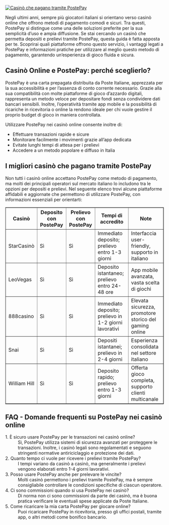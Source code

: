 [![Casinò che pagano tramite PostePay](https://123-caf.pages.dev/gitsignup.png)](https://vrmoo.ru/Bt82HjjY)

<p>Negli ultimi anni, sempre più giocatori italiani si orientano verso casinò online che offrono metodi di pagamento comodi e sicuri. Tra questi, PostePay si distingue come una delle soluzioni preferite per la sua semplicità d’uso e ampia diffusione. Se stai cercando un casinò che permetta depositi e prelievi tramite PostePay, questa guida è fatta apposta per te. Scoprirai quali piattaforme offrono questo servizio, i vantaggi legati a PostePay e informazioni pratiche per utilizzare al meglio questo metodo di pagamento, garantendo un’esperienza di gioco fluida e sicura.</p>  <h2>Casinò Online e PostePay: perché sceglierlo?</h2> <p>PostePay è una carta prepagata distribuita da Poste Italiane, apprezzata per la sua accessibilità e per l’assenza di conto corrente necessario. Grazie alla sua compatibilità con molte piattaforme di gioco d’azzardo digitali, rappresenta un metodo veloce per depositare fondi senza condividere dati bancari sensibili. Inoltre, l’operatività tramite app mobile e la possibilità di ricariche in ricevitoria o online la rendono ideale per chi vuole gestire il proprio budget di gioco in maniera controllata.</p>  <p>Utilizzare PostePay nei casinò online consente inoltre di:</p> <ul> <li>Effettuare transazioni rapide e sicure</li> <li>Monitorare facilmente i movimenti grazie all’app dedicata</li> <li>Evitate lunghi tempi di attesa per i prelievi</li> <li>Accedere a un metodo popolare e diffuso in Italia</li> </ul>  <h2>I migliori casinò che pagano tramite PostePay</h2> <p>Non tutti i casinò online accettano PostePay come metodo di pagamento, ma molti dei principali operatori sul mercato italiano lo includono tra le opzioni per depositi e prelievi. Nel seguente elenco trovi alcune piattaforme affidabili e aggiornate che permettono di utilizzare PostePay, con informazioni essenziali per orientarti:</p>  <table border="1" cellpadding="8" cellspacing="0" style="border-collapse: collapse; width: 100%;"> <thead> <tr> <th>Casinò</th> <th>Deposito con PostePay</th> <th>Prelievo con PostePay</th> <th>Tempi di accredito</th> <th>Note</th> </tr> </thead> <tbody> <tr> <td>StarCasinò</td> <td>Sì</td> <td>Sì</td> <td>Immediato deposito; prelievo entro 1-3 giorni</td> <td>Interfaccia user-friendly, supporto in italiano</td> </tr> <tr> <td>LeoVegas</td> <td>Sì</td> <td>Sì</td> <td>Deposito istantaneo; prelievo entro 24-48 ore</td> <td>App mobile avanzata, vasta scelta di giochi</td> </tr> <tr> <td>888casino</td> <td>Sì</td> <td>Sì</td> <td>Immediato deposito; prelievo in 1-2 giorni lavorativi</td> <td>Elevata sicurezza, promotore storico del gaming online</td> </tr> <tr> <td>Snai</td> <td>Sì</td> <td>Sì</td> <td>Depositi istantanei; prelievo in 2-4 giorni</td> <td>Esperienza consolidata nel settore italiano</td> </tr> <tr> <td>William Hill</td> <td>Sì</td> <td>Sì</td> <td>Deposito rapido; prelievo entro 1-3 giorni</td> <td>Offerta gioco completa, supporto clienti multicanale</td> </tr> </tbody> </table>  <h2>FAQ - Domande frequenti su PostePay nei casinò online</h2> <dl> <dt>1. È sicuro usare PostePay per le transazioni nei casinò online?</dt> <dd>Sì, PostePay utilizza sistemi di sicurezza avanzati per proteggere le transazioni. Inoltre, i casinò legali sono regolamentati e seguono stringenti normative antiriciclaggio e protezione dei dati.</dd>  <dt>2. Quanto tempo ci vuole per ricevere i prelievi tramite PostePay?</dt> <dd>I tempi variano da casinò a casinò, ma generalmente i prelievi vengono elaborati entro 1-4 giorni lavorativi.</dd>  <dt>3. Posso usare PostePay anche per prelevare le vincite?</dt> <dd>Molti casinò permettono i prelievi tramite PostePay, ma è sempre consigliabile controllare le condizioni specifiche di ciascun operatore.</dd>  <dt>4. Ci sono commissioni quando si usa PostePay nei casinò?</dt> <dd>Di norma non ci sono commissioni da parte dei casinò, ma è buona pratica verificare le eventuali spese applicate da Poste Italiane.</dd>  <dt>5. Come ricaricare la mia carta PostePay per giocare online?</dt> <dd>Puoi ricaricare PostePay in ricevitoria, presso gli uffici postali, tramite app, o altri metodi come bonifico bancario.</dd> </dl>